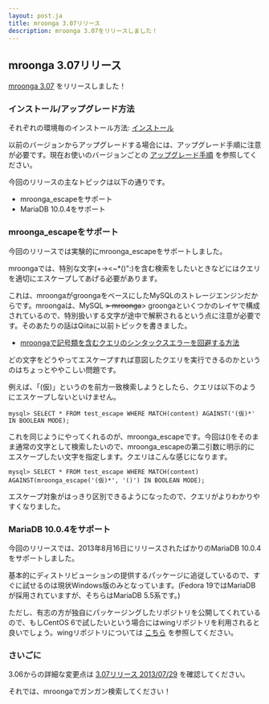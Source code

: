 ```yaml
---
layout: post.ja
title: mroonga 3.07リリース
description: mroonga 3.07をリリースしました！
---
```


mroonga 3.07リリース
--------------------

[mroonga 3.07](/ja/docs/news.html#release-3-07) をリリースしました！

### インストール/アップグレード方法

それぞれの環境毎のインストール方法:
[インストール](/ja/docs/install.html)

以前のバージョンからアップグレードする場合には、アップグレード手順に注意が必要です。現在お使いのバージョンごとの
[アップグレード手順](http://mroonga.org/ja/docs/install.html#upgrade-guide)
を参照してください。

今回のリリースの主なトピックは以下の通りです。

-   mroonga_escapeをサポート
-   MariaDB 10.0.4をサポート

### mroonga_escapeをサポート

今回のリリースでは実験的にmroonga_escapeをサポートしました。

mroongaでは、特別な文字(+-&gt;&lt;~*()":)を含む検索をしたいときなどにはクエリを適切にエスケープしてあげる必要があります。

これは、mroongaがgroongaをベースにしたMySQLのストレージエンジンだからです。mroongaは、MySQL
~~&gt; mroonga~~&gt;
groongaといくつかのレイヤで構成されているので、特別扱いする文字が途中で解釈されるという点に注意が必要です。そのあたりの話はQiitaに以前トピックを書きました。

-   [mroongaで記号類を含むクエリのシンタックスエラーを回避する方法](http://qiita.com/groonga/items/0ae7f637525c7b5f2cb1)

どの文字をどうやってエスケープすれば意図したクエリを実行できるのかというのはちょっとややこしい問題です。

例えば、「(仮)」というのを前方一致検索しようとしたら、クエリは以下のようにエスケープしないといけません。

    mysql> SELECT * FROM test_escape WHERE MATCH(content) AGAINST('(仮)*' IN BOOLEAN MODE);

これを同じようにやってくれるのが、mroonga_escapeです。今回は()をそのまま通常の文字として検索したいので、mroonga_escapeの第二引数に明示的にエスケープしたい文字を指定します。クエリはこんな感じになります。

    mysql> SELECT * FROM test_escape WHERE MATCH(content) AGAINST(mroonga_escape('(仮)*', '()') IN BOOLEAN MODE);

エスケープ対象がはっきり区別できるようになったので、クエリがよりわかりやすくなりました。

### MariaDB 10.0.4をサポート

今回のリリースでは、2013年8月16日にリリースされたばかりのMariaDB
10.0.4をサポートしました。

基本的にディストリビューションの提供するパッケージに追従しているので、すぐに試せるのは現状Windows版のみとなっています。(Fedora
19ではMariaDBが採用されていますが、そちらはMariaDB 5.5系です。)

ただし、有志の方が独自にパッケージングしたリポジトリを公開してくれているので、もしCentOS
6で試したいという場合にはwingリポジトリを利用されると良いでしょう。wingリポジトリについては
[こちら](http://sourceforge.jp/projects/groonga/lists/archive/dev/2013-July/001559.html)
を参照してください。

### さいごに

3.06からの詳細な変更点は [3.07リリース
2013/07/29](/ja/docs/news.html#release-3-07) を確認してください。

それでは、mroongaでガンガン検索してください！
